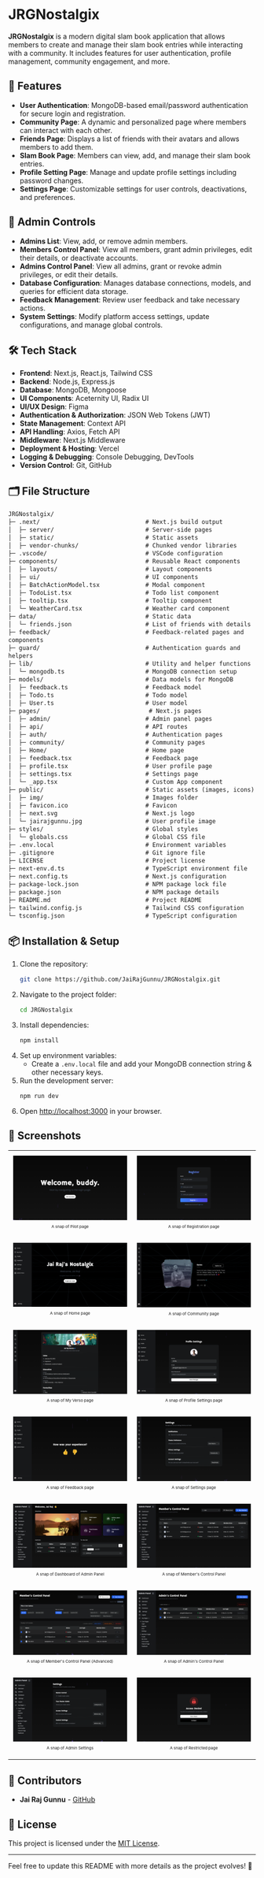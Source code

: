 # JRGNostalgix

**JRGNostalgix** is a modern digital slam book application that allows members to create and manage their slam book entries while interacting with a community. It includes features for user authentication, profile management, community engagement, and more.

## 🚀 Features

- **User Authentication**: MongoDB-based email/password authentication for secure login and registration.
- **Community Page**: A dynamic and personalized page where members can interact with each other.
- **Friends Page**: Displays a list of friends with their avatars and allows members to add them.
- **Slam Book Page**: Members can view, add, and manage their slam book entries.
- **Profile Setting Page**: Manage and update profile settings including password changes.
- **Settings Page**: Customizable settings for user controls, deactivations, and preferences.

## 🔑 Admin Controls

- **Admins List**: View, add, or remove admin members.
- **Members Control Panel**: View all members, grant admin privileges, edit their details, or deactivate accounts.
- **Admins Control Panel**: View all admins, grant or revoke admin privileges, or edit their details.
- **Database Configuration**: Manages database connections, models, and queries for efficient data storage.
- **Feedback Management**: Review user feedback and take necessary actions.
- **System Settings**: Modify platform access settings, update configurations, and manage global controls.


## 🛠 Tech Stack

- **Frontend**: Next.js, React.js, Tailwind CSS
- **Backend**: Node.js, Express.js
- **Database**: MongoDB, Mongoose
- **UI Components**: Aceternity UI, Radix UI
- **UI/UX Design**: Figma
- **Authentication & Authorization**: JSON Web Tokens (JWT)
- **State Management**: Context API
- **API Handling**: Axios, Fetch API
- **Middleware**: Next.js Middleware
- **Deployment & Hosting**: Vercel
- **Logging & Debugging**: Console Debugging, DevTools
- **Version Control**: Git, GitHub


## 🗂️ File Structure

```
JRGNostalgix/
├─ .next/                              # Next.js build output
│  ├─ server/                          # Server-side pages
│  ├─ static/                          # Static assets
│  ├─ vendor-chunks/                   # Chunked vendor libraries
├─ .vscode/                            # VSCode configuration
├─ components/                         # Reusable React components
│  ├─ layouts/                         # Layout components
│  ├─ ui/                              # UI components
│  ├─ BatchActionModel.tsx             # Modal component
│  ├─ TodoList.tsx                     # Todo list component
│  ├─ tooltip.tsx                      # Tooltip component
│  └─ WeatherCard.tsx                  # Weather card component
├─ data/                               # Static data
│  └─ friends.json                     # List of friends with details
├─ feedback/                           # Feedback-related pages and components
├─ guard/                              # Authentication guards and helpers
├─ lib/                                # Utility and helper functions
│  └─ mongodb.ts                       # MongoDB connection setup
├─ models/                             # Data models for MongoDB
│  ├─ feedback.ts                      # Feedback model
│  ├─ Todo.ts                          # Todo model
│  ├─ User.ts                          # User model
├─ pages/                               # Next.js pages
│  ├─ admin/                           # Admin panel pages
│  ├─ api/                             # API routes
│  ├─ auth/                            # Authentication pages
│  ├─ community/                       # Community pages
│  ├─ Home/                            # Home page
│  ├─ feedback.tsx                     # Feedback page
│  ├─ profile.tsx                      # User profile page
│  ├─ settings.tsx                     # Settings page
│  └─ _app.tsx                         # Custom App component
├─ public/                             # Static assets (images, icons)
│  ├─ img/                             # Images folder
│  ├─ favicon.ico                      # Favicon
│  ├─ next.svg                         # Next.js logo
│  └─ jairajgunnu.jpg                  # User profile image
├─ styles/                             # Global styles
│  └─ globals.css                      # Global CSS file
├─ .env.local                          # Environment variables
├─ .gitignore                          # Git ignore file
├─ LICENSE                             # Project license
├─ next-env.d.ts                       # TypeScript environment file
├─ next.config.ts                      # Next.js configuration
├─ package-lock.json                   # NPM package lock file
├─ package.json                        # NPM package details
├─ README.md                           # Project README
├─ tailwind.config.js                  # Tailwind CSS configuration
└─ tsconfig.json                       # TypeScript configuration
```

## 📦 Installation & Setup

1. Clone the repository:
   ```bash
   git clone https://github.com/JaiRajGunnu/JRGNostalgix.git
   ```
2. Navigate to the project folder:
   ```bash
   cd JRGNostalgix
   ```
3. Install dependencies:
   ```bash
   npm install
   ```
4. Set up environment variables:
   - Create a `.env.local` file and add your MongoDB connection string & other necessary keys.
5. Run the development server:
   ```bash
   npm run dev
   ```
6. Open [http://localhost:3000](http://localhost:3000) in your browser.

## 📸 Screenshots

<table style="border-collapse: collapse; margin: 0 auto;">
  <tr>
    <td style="padding: 10px; text-align: center;">
      <img src="https://raw.githubusercontent.com/JaiRajGunnu/JRGNostalgix/refs/heads/main/public/img/screenshots/imgs01.png"   style="display: block; margin: 0 auto;">
      <p style="font-size: 8px;">A snap of Pilot page</p>
    </td>
    <td style="padding: 10px; text-align: center;">
      <img src="https://raw.githubusercontent.com/JaiRajGunnu/JRGNostalgix/refs/heads/main/public/img/screenshots/imgs02.png"   style="display: block; margin: 0 auto;">
      <p style="font-size: 8px;">A snap of Registration page</p>
    </td>
  </tr>
  <tr>
    <td style="padding: 10px; text-align: center;">
      <img src="https://raw.githubusercontent.com/JaiRajGunnu/JRGNostalgix/refs/heads/main/public/img/screenshots/imgs03.png"   style="display: block; margin: 0 auto;">
      <p style="font-size: 8px;">A snap of Home page</p>
    </td>
    <td style="padding: 10px; text-align: center;">
      <img src="https://raw.githubusercontent.com/JaiRajGunnu/JRGNostalgix/refs/heads/main/public/img/screenshots/imgs04.png"   style="display: block; margin: 0 auto;">
      <p style="font-size: 8px;">A snap of Community page</p>
    </td>
  </tr>
  <tr>
    <td style="padding: 10px; text-align: center;">
      <img src="https://raw.githubusercontent.com/JaiRajGunnu/JRGNostalgix/refs/heads/main/public/img/screenshots/imgs05.png"   style="display: block; margin: 0 auto;">
      <p style="font-size: 8px;">A snap of My Verso page</p>
    </td>
    <td style="padding: 10px; text-align: center;">
      <img src="https://raw.githubusercontent.com/JaiRajGunnu/JRGNostalgix/refs/heads/main/public/img/screenshots/imgs06.png"   style="display: block; margin: 0 auto;">
      <p style="font-size: 8px;">A snap of Profile Settings page</p>
    </td>
  </tr>
  <tr>
    <td style="padding: 10px; text-align: center;">
      <img src="https://raw.githubusercontent.com/JaiRajGunnu/JRGNostalgix/refs/heads/main/public/img/screenshots/imgs07.png"   style="display: block; margin: 0 auto;">
      <p style="font-size: 8px;">A snap of Feedback page</p>
    </td>
    <td style="padding: 10px; text-align: center;">
      <img src="https://raw.githubusercontent.com/JaiRajGunnu/JRGNostalgix/refs/heads/main/public/img/screenshots/imgs08.png"   style="display: block; margin: 0 auto;">
      <p style="font-size: 8px;">A snap of Settings page</p>
    </td>
  </tr>
    <tr>
    <td style="padding: 10px; text-align: center;">
      <img src="https://raw.githubusercontent.com/JaiRajGunnu/JRGNostalgix/refs/heads/main/public/img/screenshots/imgs09.png"   style="display: block; margin: 0 auto;">
      <p style="font-size: 8px;">A snap of Dashboard of Admin Panel</p>
    </td>
    <td style="padding: 10px; text-align: center;">
      <img src="https://raw.githubusercontent.com/JaiRajGunnu/JRGNostalgix/refs/heads/main/public/img/screenshots/imgs10.png"   style="display: block; margin: 0 auto;">
      <p style="font-size: 8px;">A snap of Member's Control Panel</p>
    </td>
  </tr>
   <tr>
    <td style="padding: 10px; text-align: center;">
      <img src="https://raw.githubusercontent.com/JaiRajGunnu/JRGNostalgix/refs/heads/main/public/img/screenshots/imgs11.png"   style="display: block; margin: 0 auto;">
      <p style="font-size: 8px;">A snap of Member's Control Panel (Advanced)</p>
    </td>
    <td style="padding: 10px; text-align: center;">
      <img src="https://raw.githubusercontent.com/JaiRajGunnu/JRGNostalgix/refs/heads/main/public/img/screenshots/imgs12.png"   style="display: block; margin: 0 auto;">
      <p style="font-size: 8px;">A snap of Admin's Control Panel</p>
    </td>
  </tr>
    <tr>
    <td style="padding: 10px; text-align: center;">
      <img src="https://raw.githubusercontent.com/JaiRajGunnu/JRGNostalgix/refs/heads/main/public/img/screenshots/imgs13.png"   style="display: block; margin: 0 auto;">
      <p style="font-size: 8px;">A snap of Admin Settings</p>
    </td>
    <td style="padding: 10px; text-align: center;">
      <img src="https://raw.githubusercontent.com/JaiRajGunnu/JRGNostalgix/refs/heads/main/public/img/screenshots/imgs14.png"   style="display: block; margin: 0 auto;">
      <p style="font-size: 8px;">A snap of Restricted page</p>
    </td>
  </tr>
</table>

## 👥 Contributors

- **Jai Raj Gunnu** - [GitHub](https://github.com/JaiRajGunnu)

## 📜 License

This project is licensed under the [MIT License](LICENSE).

---

Feel free to update this README with more details as the project evolves! 🚀
